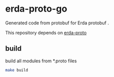 # erda-proto-go
Generated code from protobuf for Erda protobuf .

This repository depends on [erda-proto](https://github.com/erda-project/erda-proto)

## build
build all modules from *.proto files
```sh
make build
```
